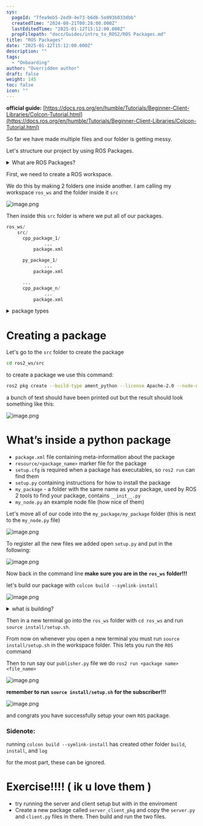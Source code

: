 ```yaml
---
sys:
  pageId: "7fea9eb5-2ed9-4e73-b6d6-5e093b833dbb"
  createdTime: "2024-08-21T00:28:00.000Z"
  lastEditedTime: "2025-01-12T15:12:00.000Z"
  propFilepath: "docs/Guides/intro_to_ROS2/ROS Packages.md"
title: "ROS Packages"
date: "2025-01-12T15:12:00.000Z"
description: ""
tags:
  - "Onboarding"
author: "Overridden author"
draft: false
weight: 145
toc: false
icon: ""
---
```


**official guide:** [https://docs.ros.org/en/humble/Tutorials/Beginner-Client-Libraries/Colcon-Tutorial.html](https://docs.ros.org/en/humble/Tutorials/Beginner-Client-Libraries/Colcon-Tutorial.html)

So far we have made multiple files and our folder is getting messy.

Let's structure our project by using ROS Packages.

<details>

<summary>What are ROS Packages?</summary>

ROS Packages are, as the name implies, packages of code that are highly sharable between ROS developers.

They consist of a folder, `package.xml` file, and source code

```python
      cpp_package_1/
		      ... imagine much code files here ..
          package.xml
```

</details>

First, we need to create a ROS workspace.

We do this by making 2 folders one inside another. I am calling my workspace `ros_ws` and the folder inside it `src`

![image.png](https://prod-files-secure.s3.us-west-2.amazonaws.com/d518164a-d88e-44d1-a4ee-3adb3bd8bce0/70706947-fd18-4537-a67b-e12946812d31/image.png?X-Amz-Algorithm=AWS4-HMAC-SHA256&X-Amz-Content-Sha256=UNSIGNED-PAYLOAD&X-Amz-Credential=ASIAZI2LB466566RDN6B%2F20250704%2Fus-west-2%2Fs3%2Faws4_request&X-Amz-Date=20250704T041939Z&X-Amz-Expires=3600&X-Amz-Security-Token=IQoJb3JpZ2luX2VjEBsaCXVzLXdlc3QtMiJHMEUCIH5CMcHp%2BGak0T5nR6Smur%2Bojx%2FemIBEHiHgGmu8cYHEAiEA7wvWZhg%2FVa8PgFJW4QzQuCVIEDe7z2WmCTOghLyj2IUq%2FwMIJBAAGgw2Mzc0MjMxODM4MDUiDHS2A1MTqm2gTsVB5SrcA4HqIGBm6O3RdQUE8fcHl7ZiaxZj7au%2FePEGic5RoBzSTJebgSs2ES%2BufMgcqEseqUrHFG7Aar4iWY6aNqJFWl6DVcKMUQIgbYe0MVm2ANy9tPz1oyMb%2FLYgIpimN80%2FgCKQtSwbrPKeoNHtHduoxKfsmRIJ1fSJ899ayUesOvtMgaDjDrGMMfY4UGdQHjaJ9lLLJRpv8z%2F3fglQBWc2u%2BxnXxtlykZtMa71Ip433RGtF71O6yRXqUoDz1o8JYImR0YkdwtW%2Bi3n%2BpffNvt8IBb84wAFa%2FUiZCe%2Bsppz%2FHut%2ByVhCBUgNUu4T%2FkOat71bxTpLjfxsB%2FpNMghJsK8mwpmIlYWG8Km9OtEzdMktkNfn%2B%2BYX53dfWhWhwuz8LP2JrsrfEmzs6YAFByZ6N2Epns0kPfZBd3TZG1zUDHBjoDkAN80OmnGbfoWtF%2FsL0puoLDc8WpFh08L%2BKLFC5i2vUrpgo5X%2FJtJtR5DMbKIZP5fZKUnXNWkHYhyZuBpmE2PjB8wlE11zMjKVVwfBaj2ZNbBRgQnO1U8olkm%2Fu98sX2JbC2lN0MiZ4lAjEN0E3tYm2Ipc2eWQeZK5BC9ZBj5CjOVvXrvzfjWHjHH7sBB3%2FOP4XJ46a0nmeTx%2Fv5KMOuNncMGOqUBEZootTAPHXbSS26zaXlSqQcs77PFeIelJAGS7P4wWAIrWVK0X0XrCtJ%2FySJnjdqTJXzMr5Fb8OaSEP38Zp%2FsOKDQsJdgVhHny2y4ydgseXMr2iW1qxAdpCq9wy6MQvD5OxYuDq%2BjdXHYOp3PsjbaCL1bZO3wKVj%2BY0VusVu1Tk%2FoZpulCcNGlGUvG0wqZ46ndaRfhcw%2BvoZFZRFG0QvkrPCSwjwR&X-Amz-Signature=e19fa4b4cde654856cb9625a323a4c06367d4f8c6fe9915d483339fa42b74228&X-Amz-SignedHeaders=host&x-amz-checksum-mode=ENABLED&x-id=GetObject)

Then inside this `src` folder is where we put all of our packages.

```python
ros_ws/
    src/
      cpp_package_1/
		      ...
          package.xml

      py_package_1/
		      ...
          package.xml

      ...
      cpp_package_n/
		      ...
          package.xml

```

<details>

<summary>package types</summary>

packages can be either `C++` or python.

the intern file structure is different for each but for this guide we will stick to creating python packages

</details>

# Creating a package

Let's go to the `src` folder to create the package

```bash
cd ros2_ws/src
```

to create a package we use this command:

```bash
ros2 pkg create --build-type ament_python --license Apache-2.0 --node-name my_node my_package
```

a bunch of text should have been printed out but the result should look something like this:

![image.png](https://prod-files-secure.s3.us-west-2.amazonaws.com/d518164a-d88e-44d1-a4ee-3adb3bd8bce0/e6cf1e3f-8512-4a3e-b131-079f800bf3e8/image.png?X-Amz-Algorithm=AWS4-HMAC-SHA256&X-Amz-Content-Sha256=UNSIGNED-PAYLOAD&X-Amz-Credential=ASIAZI2LB466566RDN6B%2F20250704%2Fus-west-2%2Fs3%2Faws4_request&X-Amz-Date=20250704T041940Z&X-Amz-Expires=3600&X-Amz-Security-Token=IQoJb3JpZ2luX2VjEBsaCXVzLXdlc3QtMiJHMEUCIH5CMcHp%2BGak0T5nR6Smur%2Bojx%2FemIBEHiHgGmu8cYHEAiEA7wvWZhg%2FVa8PgFJW4QzQuCVIEDe7z2WmCTOghLyj2IUq%2FwMIJBAAGgw2Mzc0MjMxODM4MDUiDHS2A1MTqm2gTsVB5SrcA4HqIGBm6O3RdQUE8fcHl7ZiaxZj7au%2FePEGic5RoBzSTJebgSs2ES%2BufMgcqEseqUrHFG7Aar4iWY6aNqJFWl6DVcKMUQIgbYe0MVm2ANy9tPz1oyMb%2FLYgIpimN80%2FgCKQtSwbrPKeoNHtHduoxKfsmRIJ1fSJ899ayUesOvtMgaDjDrGMMfY4UGdQHjaJ9lLLJRpv8z%2F3fglQBWc2u%2BxnXxtlykZtMa71Ip433RGtF71O6yRXqUoDz1o8JYImR0YkdwtW%2Bi3n%2BpffNvt8IBb84wAFa%2FUiZCe%2Bsppz%2FHut%2ByVhCBUgNUu4T%2FkOat71bxTpLjfxsB%2FpNMghJsK8mwpmIlYWG8Km9OtEzdMktkNfn%2B%2BYX53dfWhWhwuz8LP2JrsrfEmzs6YAFByZ6N2Epns0kPfZBd3TZG1zUDHBjoDkAN80OmnGbfoWtF%2FsL0puoLDc8WpFh08L%2BKLFC5i2vUrpgo5X%2FJtJtR5DMbKIZP5fZKUnXNWkHYhyZuBpmE2PjB8wlE11zMjKVVwfBaj2ZNbBRgQnO1U8olkm%2Fu98sX2JbC2lN0MiZ4lAjEN0E3tYm2Ipc2eWQeZK5BC9ZBj5CjOVvXrvzfjWHjHH7sBB3%2FOP4XJ46a0nmeTx%2Fv5KMOuNncMGOqUBEZootTAPHXbSS26zaXlSqQcs77PFeIelJAGS7P4wWAIrWVK0X0XrCtJ%2FySJnjdqTJXzMr5Fb8OaSEP38Zp%2FsOKDQsJdgVhHny2y4ydgseXMr2iW1qxAdpCq9wy6MQvD5OxYuDq%2BjdXHYOp3PsjbaCL1bZO3wKVj%2BY0VusVu1Tk%2FoZpulCcNGlGUvG0wqZ46ndaRfhcw%2BvoZFZRFG0QvkrPCSwjwR&X-Amz-Signature=fd7f5b77bc5af26c55c6f0cae9efa8f98ea470fa21044bbf947ef97cd275b103&X-Amz-SignedHeaders=host&x-amz-checksum-mode=ENABLED&x-id=GetObject)

# What’s inside a python package

- `package.xml` file containing meta-information about the package
- `resource/<package_name>` marker file for the package
- `setup.cfg` is required when a package has executables, so `ros2 run` can find them
- `setup.py` containing instructions for how to install the package
- `my_package` - a folder with the same name as your package, used by ROS 2 tools to find your package, contains `__init__.py`
- `my_node.py` an example node file (how nice of them)

Let's move all of our code into the `my_package/my_package` folder (this is next to the `my_node.py` file)

![image.png](https://prod-files-secure.s3.us-west-2.amazonaws.com/d518164a-d88e-44d1-a4ee-3adb3bd8bce0/9ce58f11-0da9-4d3e-b86d-506a9685d378/image.png?X-Amz-Algorithm=AWS4-HMAC-SHA256&X-Amz-Content-Sha256=UNSIGNED-PAYLOAD&X-Amz-Credential=ASIAZI2LB466566RDN6B%2F20250704%2Fus-west-2%2Fs3%2Faws4_request&X-Amz-Date=20250704T041940Z&X-Amz-Expires=3600&X-Amz-Security-Token=IQoJb3JpZ2luX2VjEBsaCXVzLXdlc3QtMiJHMEUCIH5CMcHp%2BGak0T5nR6Smur%2Bojx%2FemIBEHiHgGmu8cYHEAiEA7wvWZhg%2FVa8PgFJW4QzQuCVIEDe7z2WmCTOghLyj2IUq%2FwMIJBAAGgw2Mzc0MjMxODM4MDUiDHS2A1MTqm2gTsVB5SrcA4HqIGBm6O3RdQUE8fcHl7ZiaxZj7au%2FePEGic5RoBzSTJebgSs2ES%2BufMgcqEseqUrHFG7Aar4iWY6aNqJFWl6DVcKMUQIgbYe0MVm2ANy9tPz1oyMb%2FLYgIpimN80%2FgCKQtSwbrPKeoNHtHduoxKfsmRIJ1fSJ899ayUesOvtMgaDjDrGMMfY4UGdQHjaJ9lLLJRpv8z%2F3fglQBWc2u%2BxnXxtlykZtMa71Ip433RGtF71O6yRXqUoDz1o8JYImR0YkdwtW%2Bi3n%2BpffNvt8IBb84wAFa%2FUiZCe%2Bsppz%2FHut%2ByVhCBUgNUu4T%2FkOat71bxTpLjfxsB%2FpNMghJsK8mwpmIlYWG8Km9OtEzdMktkNfn%2B%2BYX53dfWhWhwuz8LP2JrsrfEmzs6YAFByZ6N2Epns0kPfZBd3TZG1zUDHBjoDkAN80OmnGbfoWtF%2FsL0puoLDc8WpFh08L%2BKLFC5i2vUrpgo5X%2FJtJtR5DMbKIZP5fZKUnXNWkHYhyZuBpmE2PjB8wlE11zMjKVVwfBaj2ZNbBRgQnO1U8olkm%2Fu98sX2JbC2lN0MiZ4lAjEN0E3tYm2Ipc2eWQeZK5BC9ZBj5CjOVvXrvzfjWHjHH7sBB3%2FOP4XJ46a0nmeTx%2Fv5KMOuNncMGOqUBEZootTAPHXbSS26zaXlSqQcs77PFeIelJAGS7P4wWAIrWVK0X0XrCtJ%2FySJnjdqTJXzMr5Fb8OaSEP38Zp%2FsOKDQsJdgVhHny2y4ydgseXMr2iW1qxAdpCq9wy6MQvD5OxYuDq%2BjdXHYOp3PsjbaCL1bZO3wKVj%2BY0VusVu1Tk%2FoZpulCcNGlGUvG0wqZ46ndaRfhcw%2BvoZFZRFG0QvkrPCSwjwR&X-Amz-Signature=94dee063c38dea3494eb3cdb4cd19ace0da498fcf5dff2da431025816203cce8&X-Amz-SignedHeaders=host&x-amz-checksum-mode=ENABLED&x-id=GetObject)

To register all the new files we added open `setup.py` and put in the following:

![image.png](https://prod-files-secure.s3.us-west-2.amazonaws.com/d518164a-d88e-44d1-a4ee-3adb3bd8bce0/1cd7c262-4cae-4496-9d75-c178537d24a2/image.png?X-Amz-Algorithm=AWS4-HMAC-SHA256&X-Amz-Content-Sha256=UNSIGNED-PAYLOAD&X-Amz-Credential=ASIAZI2LB466566RDN6B%2F20250704%2Fus-west-2%2Fs3%2Faws4_request&X-Amz-Date=20250704T041940Z&X-Amz-Expires=3600&X-Amz-Security-Token=IQoJb3JpZ2luX2VjEBsaCXVzLXdlc3QtMiJHMEUCIH5CMcHp%2BGak0T5nR6Smur%2Bojx%2FemIBEHiHgGmu8cYHEAiEA7wvWZhg%2FVa8PgFJW4QzQuCVIEDe7z2WmCTOghLyj2IUq%2FwMIJBAAGgw2Mzc0MjMxODM4MDUiDHS2A1MTqm2gTsVB5SrcA4HqIGBm6O3RdQUE8fcHl7ZiaxZj7au%2FePEGic5RoBzSTJebgSs2ES%2BufMgcqEseqUrHFG7Aar4iWY6aNqJFWl6DVcKMUQIgbYe0MVm2ANy9tPz1oyMb%2FLYgIpimN80%2FgCKQtSwbrPKeoNHtHduoxKfsmRIJ1fSJ899ayUesOvtMgaDjDrGMMfY4UGdQHjaJ9lLLJRpv8z%2F3fglQBWc2u%2BxnXxtlykZtMa71Ip433RGtF71O6yRXqUoDz1o8JYImR0YkdwtW%2Bi3n%2BpffNvt8IBb84wAFa%2FUiZCe%2Bsppz%2FHut%2ByVhCBUgNUu4T%2FkOat71bxTpLjfxsB%2FpNMghJsK8mwpmIlYWG8Km9OtEzdMktkNfn%2B%2BYX53dfWhWhwuz8LP2JrsrfEmzs6YAFByZ6N2Epns0kPfZBd3TZG1zUDHBjoDkAN80OmnGbfoWtF%2FsL0puoLDc8WpFh08L%2BKLFC5i2vUrpgo5X%2FJtJtR5DMbKIZP5fZKUnXNWkHYhyZuBpmE2PjB8wlE11zMjKVVwfBaj2ZNbBRgQnO1U8olkm%2Fu98sX2JbC2lN0MiZ4lAjEN0E3tYm2Ipc2eWQeZK5BC9ZBj5CjOVvXrvzfjWHjHH7sBB3%2FOP4XJ46a0nmeTx%2Fv5KMOuNncMGOqUBEZootTAPHXbSS26zaXlSqQcs77PFeIelJAGS7P4wWAIrWVK0X0XrCtJ%2FySJnjdqTJXzMr5Fb8OaSEP38Zp%2FsOKDQsJdgVhHny2y4ydgseXMr2iW1qxAdpCq9wy6MQvD5OxYuDq%2BjdXHYOp3PsjbaCL1bZO3wKVj%2BY0VusVu1Tk%2FoZpulCcNGlGUvG0wqZ46ndaRfhcw%2BvoZFZRFG0QvkrPCSwjwR&X-Amz-Signature=f5d9011b947c1de810e260629a078a07e9c13182bca20e5b4ee7815addf10a7b&X-Amz-SignedHeaders=host&x-amz-checksum-mode=ENABLED&x-id=GetObject)

Now back in the command line **make sure you are in the** **`ros_ws`** **folder!!!**

let's build our package with `colcon build --symlink-install`

![image.png](https://prod-files-secure.s3.us-west-2.amazonaws.com/d518164a-d88e-44d1-a4ee-3adb3bd8bce0/2f2a0d27-b173-48fd-b189-5f5c0ce65619/image.png?X-Amz-Algorithm=AWS4-HMAC-SHA256&X-Amz-Content-Sha256=UNSIGNED-PAYLOAD&X-Amz-Credential=ASIAZI2LB466566RDN6B%2F20250704%2Fus-west-2%2Fs3%2Faws4_request&X-Amz-Date=20250704T041940Z&X-Amz-Expires=3600&X-Amz-Security-Token=IQoJb3JpZ2luX2VjEBsaCXVzLXdlc3QtMiJHMEUCIH5CMcHp%2BGak0T5nR6Smur%2Bojx%2FemIBEHiHgGmu8cYHEAiEA7wvWZhg%2FVa8PgFJW4QzQuCVIEDe7z2WmCTOghLyj2IUq%2FwMIJBAAGgw2Mzc0MjMxODM4MDUiDHS2A1MTqm2gTsVB5SrcA4HqIGBm6O3RdQUE8fcHl7ZiaxZj7au%2FePEGic5RoBzSTJebgSs2ES%2BufMgcqEseqUrHFG7Aar4iWY6aNqJFWl6DVcKMUQIgbYe0MVm2ANy9tPz1oyMb%2FLYgIpimN80%2FgCKQtSwbrPKeoNHtHduoxKfsmRIJ1fSJ899ayUesOvtMgaDjDrGMMfY4UGdQHjaJ9lLLJRpv8z%2F3fglQBWc2u%2BxnXxtlykZtMa71Ip433RGtF71O6yRXqUoDz1o8JYImR0YkdwtW%2Bi3n%2BpffNvt8IBb84wAFa%2FUiZCe%2Bsppz%2FHut%2ByVhCBUgNUu4T%2FkOat71bxTpLjfxsB%2FpNMghJsK8mwpmIlYWG8Km9OtEzdMktkNfn%2B%2BYX53dfWhWhwuz8LP2JrsrfEmzs6YAFByZ6N2Epns0kPfZBd3TZG1zUDHBjoDkAN80OmnGbfoWtF%2FsL0puoLDc8WpFh08L%2BKLFC5i2vUrpgo5X%2FJtJtR5DMbKIZP5fZKUnXNWkHYhyZuBpmE2PjB8wlE11zMjKVVwfBaj2ZNbBRgQnO1U8olkm%2Fu98sX2JbC2lN0MiZ4lAjEN0E3tYm2Ipc2eWQeZK5BC9ZBj5CjOVvXrvzfjWHjHH7sBB3%2FOP4XJ46a0nmeTx%2Fv5KMOuNncMGOqUBEZootTAPHXbSS26zaXlSqQcs77PFeIelJAGS7P4wWAIrWVK0X0XrCtJ%2FySJnjdqTJXzMr5Fb8OaSEP38Zp%2FsOKDQsJdgVhHny2y4ydgseXMr2iW1qxAdpCq9wy6MQvD5OxYuDq%2BjdXHYOp3PsjbaCL1bZO3wKVj%2BY0VusVu1Tk%2FoZpulCcNGlGUvG0wqZ46ndaRfhcw%2BvoZFZRFG0QvkrPCSwjwR&X-Amz-Signature=1f4fea86540d682854f2586cdef25265859616244449a124434d091fbf288cee&X-Amz-SignedHeaders=host&x-amz-checksum-mode=ENABLED&x-id=GetObject)

<details>

<summary>what is building?</summary>

if you are a CS major at Rose-Hulman you will learn the answer to this in CSSE132

but TLDR; is it combines all the code files into one program that can be run easily 

</details>

Then in a new terminal go into the `ros_ws` folder with `cd ros_ws` and run `source install/setup.sh`. 

From now on whenever you open a new terminal you must run `source install/setup.sh` in the workspace folder. This lets you run the `ROS` command

Then to run say our `publisher.py` file we do `ros2 run <package name> <file_name>`

![image.png](https://prod-files-secure.s3.us-west-2.amazonaws.com/d518164a-d88e-44d1-a4ee-3adb3bd8bce0/4f4b1219-3a44-4632-aa0a-ce3471699f59/image.png?X-Amz-Algorithm=AWS4-HMAC-SHA256&X-Amz-Content-Sha256=UNSIGNED-PAYLOAD&X-Amz-Credential=ASIAZI2LB466566RDN6B%2F20250704%2Fus-west-2%2Fs3%2Faws4_request&X-Amz-Date=20250704T041940Z&X-Amz-Expires=3600&X-Amz-Security-Token=IQoJb3JpZ2luX2VjEBsaCXVzLXdlc3QtMiJHMEUCIH5CMcHp%2BGak0T5nR6Smur%2Bojx%2FemIBEHiHgGmu8cYHEAiEA7wvWZhg%2FVa8PgFJW4QzQuCVIEDe7z2WmCTOghLyj2IUq%2FwMIJBAAGgw2Mzc0MjMxODM4MDUiDHS2A1MTqm2gTsVB5SrcA4HqIGBm6O3RdQUE8fcHl7ZiaxZj7au%2FePEGic5RoBzSTJebgSs2ES%2BufMgcqEseqUrHFG7Aar4iWY6aNqJFWl6DVcKMUQIgbYe0MVm2ANy9tPz1oyMb%2FLYgIpimN80%2FgCKQtSwbrPKeoNHtHduoxKfsmRIJ1fSJ899ayUesOvtMgaDjDrGMMfY4UGdQHjaJ9lLLJRpv8z%2F3fglQBWc2u%2BxnXxtlykZtMa71Ip433RGtF71O6yRXqUoDz1o8JYImR0YkdwtW%2Bi3n%2BpffNvt8IBb84wAFa%2FUiZCe%2Bsppz%2FHut%2ByVhCBUgNUu4T%2FkOat71bxTpLjfxsB%2FpNMghJsK8mwpmIlYWG8Km9OtEzdMktkNfn%2B%2BYX53dfWhWhwuz8LP2JrsrfEmzs6YAFByZ6N2Epns0kPfZBd3TZG1zUDHBjoDkAN80OmnGbfoWtF%2FsL0puoLDc8WpFh08L%2BKLFC5i2vUrpgo5X%2FJtJtR5DMbKIZP5fZKUnXNWkHYhyZuBpmE2PjB8wlE11zMjKVVwfBaj2ZNbBRgQnO1U8olkm%2Fu98sX2JbC2lN0MiZ4lAjEN0E3tYm2Ipc2eWQeZK5BC9ZBj5CjOVvXrvzfjWHjHH7sBB3%2FOP4XJ46a0nmeTx%2Fv5KMOuNncMGOqUBEZootTAPHXbSS26zaXlSqQcs77PFeIelJAGS7P4wWAIrWVK0X0XrCtJ%2FySJnjdqTJXzMr5Fb8OaSEP38Zp%2FsOKDQsJdgVhHny2y4ydgseXMr2iW1qxAdpCq9wy6MQvD5OxYuDq%2BjdXHYOp3PsjbaCL1bZO3wKVj%2BY0VusVu1Tk%2FoZpulCcNGlGUvG0wqZ46ndaRfhcw%2BvoZFZRFG0QvkrPCSwjwR&X-Amz-Signature=515c0d540660ec4b238aab6e1009ee1d25eeaf4fdb22f9169c1e727e5d9ad74b&X-Amz-SignedHeaders=host&x-amz-checksum-mode=ENABLED&x-id=GetObject)

**remember to run** **`source install/setup.sh`** **for the subscriber!!!**

![image.png](https://prod-files-secure.s3.us-west-2.amazonaws.com/d518164a-d88e-44d1-a4ee-3adb3bd8bce0/02121119-dad4-49ec-8356-c956108b4243/image.png?X-Amz-Algorithm=AWS4-HMAC-SHA256&X-Amz-Content-Sha256=UNSIGNED-PAYLOAD&X-Amz-Credential=ASIAZI2LB466566RDN6B%2F20250704%2Fus-west-2%2Fs3%2Faws4_request&X-Amz-Date=20250704T041940Z&X-Amz-Expires=3600&X-Amz-Security-Token=IQoJb3JpZ2luX2VjEBsaCXVzLXdlc3QtMiJHMEUCIH5CMcHp%2BGak0T5nR6Smur%2Bojx%2FemIBEHiHgGmu8cYHEAiEA7wvWZhg%2FVa8PgFJW4QzQuCVIEDe7z2WmCTOghLyj2IUq%2FwMIJBAAGgw2Mzc0MjMxODM4MDUiDHS2A1MTqm2gTsVB5SrcA4HqIGBm6O3RdQUE8fcHl7ZiaxZj7au%2FePEGic5RoBzSTJebgSs2ES%2BufMgcqEseqUrHFG7Aar4iWY6aNqJFWl6DVcKMUQIgbYe0MVm2ANy9tPz1oyMb%2FLYgIpimN80%2FgCKQtSwbrPKeoNHtHduoxKfsmRIJ1fSJ899ayUesOvtMgaDjDrGMMfY4UGdQHjaJ9lLLJRpv8z%2F3fglQBWc2u%2BxnXxtlykZtMa71Ip433RGtF71O6yRXqUoDz1o8JYImR0YkdwtW%2Bi3n%2BpffNvt8IBb84wAFa%2FUiZCe%2Bsppz%2FHut%2ByVhCBUgNUu4T%2FkOat71bxTpLjfxsB%2FpNMghJsK8mwpmIlYWG8Km9OtEzdMktkNfn%2B%2BYX53dfWhWhwuz8LP2JrsrfEmzs6YAFByZ6N2Epns0kPfZBd3TZG1zUDHBjoDkAN80OmnGbfoWtF%2FsL0puoLDc8WpFh08L%2BKLFC5i2vUrpgo5X%2FJtJtR5DMbKIZP5fZKUnXNWkHYhyZuBpmE2PjB8wlE11zMjKVVwfBaj2ZNbBRgQnO1U8olkm%2Fu98sX2JbC2lN0MiZ4lAjEN0E3tYm2Ipc2eWQeZK5BC9ZBj5CjOVvXrvzfjWHjHH7sBB3%2FOP4XJ46a0nmeTx%2Fv5KMOuNncMGOqUBEZootTAPHXbSS26zaXlSqQcs77PFeIelJAGS7P4wWAIrWVK0X0XrCtJ%2FySJnjdqTJXzMr5Fb8OaSEP38Zp%2FsOKDQsJdgVhHny2y4ydgseXMr2iW1qxAdpCq9wy6MQvD5OxYuDq%2BjdXHYOp3PsjbaCL1bZO3wKVj%2BY0VusVu1Tk%2FoZpulCcNGlGUvG0wqZ46ndaRfhcw%2BvoZFZRFG0QvkrPCSwjwR&X-Amz-Signature=9a31f8ae02205c7afede8e7f38200891c3a60f4aa70ecc92ba6f9f4e11bb98e2&X-Amz-SignedHeaders=host&x-amz-checksum-mode=ENABLED&x-id=GetObject)

and congrats you have successfully setup your own `ROS` package.

### Sidenote:

running `colcon build --symlink-install` has created other folder `build`, `install`, and `log`

for the most part, these can be ignored.

# Exercise!!!! ( ik u love them )

- try running the server and client setup but with in the enviroment
- Create a new package called `server_client_pkg` and copy the `server.py` and `client.py` files in there. Then build and run the two files.
